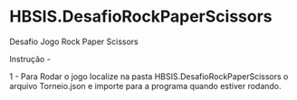 # HBSIS.DesafioRockPaperScissors
Desafio Jogo Rock Paper Scissors

Instrução -

1 - Para Rodar o jogo localize na pasta HBSIS.DesafioRockPaperScissors o arquivo Torneio.json e importe para a programa quando estiver rodando.
